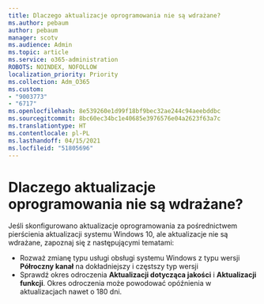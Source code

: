 ```yaml
---
title: Dlaczego aktualizacje oprogramowania nie są wdrażane?
ms.author: pebaum
author: pebaum
manager: scotv
ms.audience: Admin
ms.topic: article
ms.service: o365-administration
ROBOTS: NOINDEX, NOFOLLOW
localization_priority: Priority
ms.collection: Adm_O365
ms.custom:
- "9003773"
- "6717"
ms.openlocfilehash: 8e539260e1d99f18bf9bec32ae244c94aeebddbc
ms.sourcegitcommit: 8bc60ec34bc1e40685e3976576e04a2623f63a7c
ms.translationtype: HT
ms.contentlocale: pl-PL
ms.lasthandoff: 04/15/2021
ms.locfileid: "51805696"
---
```

# <a name="why-software-updates-are-not-being-deployed"></a>Dlaczego aktualizacje oprogramowania nie są wdrażane?

Jeśli skonfigurowano aktualizacje oprogramowania za pośrednictwem pierścienia aktualizacji systemu Windows 10, ale aktualizacje nie są wdrażane, zapoznaj się z następującymi tematami:  

- Rozważ zmianę typu usługi obsługi systemu Windows z typu wersji **Półroczny kanał** na dokładniejszy i częstszy typ wersji  
- Sprawdź okres odroczenia **Aktualizacji dotycząca jakości**  i  **Aktualizacji funkcji**. Okres odroczenia może powodować opóźnienia w aktualizacjach nawet o 180 dni.

